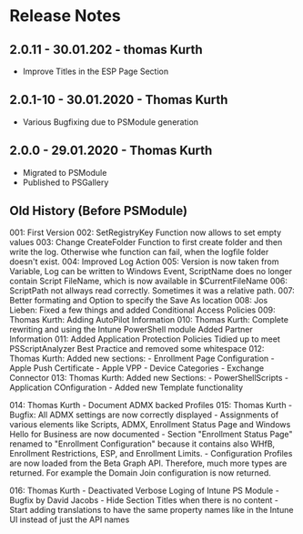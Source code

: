# Release Notes

## 2.0.11 - 30.01.202 - thomas Kurth

- Improve Titles in the ESP Page Section

## 2.0.1-10 - 30.01.2020 - Thomas Kurth

- Various Bugfixing due to PSModule generation

## 2.0.0 - 29.01.2020 - Thomas Kurth

- Migrated to PSModule
- Published to PSGallery

## Old History (Before PSModule)

001: First Version
002: SetRegistryKey Function now allows to set empty values
003: Change CreateFolder Function to first create folder and then write the log. Otherwise whe function can fail, when the logfile folder doesn't exist.
004: Improved Log Action
005: Version is now taken from Variable, Log can be written to Windows Event, 
        ScriptName does no longer contain Script FileName, which is now available in $CurrentFileName 
006: ScriptPath not allways read correctly. Sometimes it was a relative path.
007: Better formating and Option to specify the Save As location
008: Jos Lieben: Fixed a few things and added Conditional Access Policies
009: Thomas Kurth: Adding AutoPilot Information
010: Thomas Kurth: Complete rewriting and using the Intune PowerShell module
        Added Partner Information
011: Added Application Protection Policies
        Tidied up to meet PSScriptAnalyzer Best Practice and removed some whitespace
012: Thomas Kurth: Added new sections:
        - Enrollment Page Configuration
        - Apple Push Certificate
        - Apple VPP
        - Device Categories
        - Exchange Connector
013: Thomas Kurth: Added new Sections:
        - PowerShellScripts
        - Application COnfiguration
        - Added new Template functionality

014: Thomas Kurth
        - Document ADMX backed Profiles
015: Thomas Kurth
        - Bugfix: All ADMX settings are now correctly displayed
        - Assignments of various elements like Scripts, ADMX, Enrollment Status Page and Windows Hello for Business are now documented
        - Section "Enrollment Status Page" renamed to "Enrollment Configuration" because it contains also WHfB, Enrollment Restrictions, ESP, and Enrollment Limits. 
        - Configuration Profiles are now loaded from the Beta Graph API. Therefore, much more types are returned. For example the Domain Join configuration is now returned.

016: Thomas Kurth
        - Deactivated Verbose Loging of Intune PS Module
        - Bugfix by David Jacobs 
        - Hide Section Titles when there is no content
        - Start adding translations to have the same property names like in the Intune UI instead of just the API names
        
